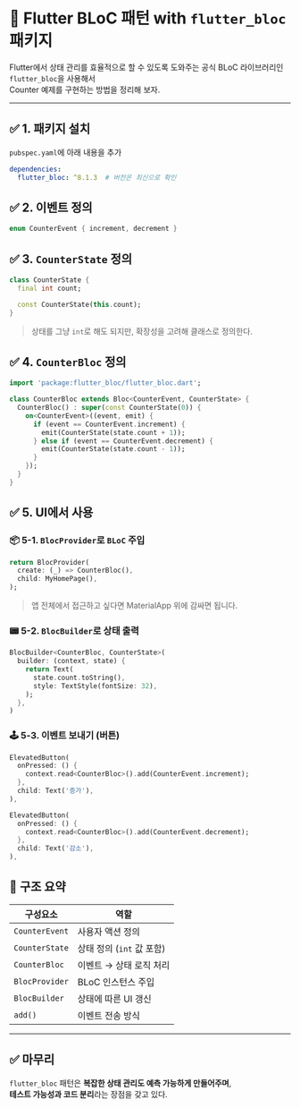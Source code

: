 # 🔁 Flutter BLoC 패턴 with `flutter_bloc` 패키지

Flutter에서 상태 관리를 효율적으로 할 수 있도록 도와주는 공식 BLoC 라이브러리인 `flutter_bloc`을 사용해서  
Counter 예제를 구현하는 방법을 정리해 보자.

---

## ✅ 1. 패키지 설치

`pubspec.yaml`에 아래 내용을 추가

```yaml
dependencies:
  flutter_bloc: ^8.1.3  # 버전은 최신으로 확인
```

## ✅ 2. 이벤트 정의

```dart
enum CounterEvent { increment, decrement }
```

## ✅ 3. `CounterState` 정의

```dart
class CounterState {
  final int count;

  const CounterState(this.count);
}

```
> 상태를 그냥 `int`로 해도 되지만, 확장성을 고려해 클래스로 정의한다.

## ✅ 4. `CounterBloc` 정의

```dart
import 'package:flutter_bloc/flutter_bloc.dart';

class CounterBloc extends Bloc<CounterEvent, CounterState> {
  CounterBloc() : super(const CounterState(0)) {
    on<CounterEvent>((event, emit) {
      if (event == CounterEvent.increment) {
        emit(CounterState(state.count + 1));
      } else if (event == CounterEvent.decrement) {
        emit(CounterState(state.count - 1));
      }
    });
  }
}
```

## ✅ 5. UI에서 사용
### 📦 5-1. `BlocProvider`로 `BLoC` 주입

```dart
return BlocProvider(
  create: (_) => CounterBloc(),
  child: MyHomePage(),
);

```
> 앱 전체에서 접근하고 싶다면 MaterialApp 위에 감싸면 됩니다.

### 📟 5-2. `BlocBuilder`로 상태 출력

```dart
BlocBuilder<CounterBloc, CounterState>(
  builder: (context, state) {
    return Text(
      state.count.toString(),
      style: TextStyle(fontSize: 32),
    );
  },
)
```

### 🕹️ 5-3. 이벤트 보내기 (버튼)

```dart
ElevatedButton(
  onPressed: () {
    context.read<CounterBloc>().add(CounterEvent.increment);
  },
  child: Text('증가'),
),

ElevatedButton(
  onPressed: () {
    context.read<CounterBloc>().add(CounterEvent.decrement);
  },
  child: Text('감소'),
),
```

## 🧠 구조 요약

| 구성요소       | 역할                         |
|----------------|------------------------------|
| `CounterEvent` | 사용자 액션 정의             |
| `CounterState` | 상태 정의 (`int` 값 포함)    |
| `CounterBloc`  | 이벤트 → 상태 로직 처리      |
| `BlocProvider` | BLoC 인스턴스 주입           |
| `BlocBuilder`  | 상태에 따른 UI 갱신          |
| `add()`        | 이벤트 전송 방식              |

---

## ✅ 마무리

`flutter_bloc` 패턴은 **복잡한 상태 관리도 예측 가능하게 만들어주며**,  
**테스트 가능성과 코드 분리**라는 장점을 갖고 있다.
